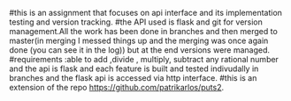 #this is an assignment that focuses on api interface and its implementation testing and version tracking.
#the API used is flask and git for version management.All the work has been done in branches and then merged to master(in merging I messed things up and the merging was once again done (you can see it in the log)) but at the end versions were managed. 
#requirements :able to add ,divide , multiply, subtract any rational number and the api is flask and each feature is built and tested indivudally in branches and the flask api is accessed via http interface.
#this is an extension of the repo https://github.com/patrikarlos/puts2.
